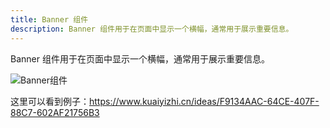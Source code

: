 ```yaml
---
title: Banner 组件
description: Banner 组件用于在页面中显示一个横幅，通常用于展示重要信息。
---
```


Banner 组件用于在页面中显示一个横幅，通常用于展示重要信息。

![Banner组件](/images/juiceEditor/component-banner.png)

这里可以看到例子：https://www.kuaiyizhi.cn/ideas/F9134AAC-64CE-407F-88C7-602AF21756B3
